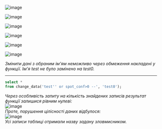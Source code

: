 ![image](https://user-images.githubusercontent.com/26124396/209186386-8bf63b5e-27df-4fd0-8808-2e5aafd40183.png)

![image](https://user-images.githubusercontent.com/26124396/209182419-c62070bb-eab6-43e0-90c4-dacd9ceff3c1.png)

![image](https://user-images.githubusercontent.com/26124396/209182738-021a136e-6e7c-4298-bafd-7b437d756e7e.png)

![image](https://user-images.githubusercontent.com/26124396/209186553-ef561dbd-66e2-4c74-abc2-8d0e4a4a181a.png)

![image](https://user-images.githubusercontent.com/26124396/209183084-87b0c219-7532-4c55-9c83-7f11ea1e5e55.png)

![image](https://user-images.githubusercontent.com/26124396/209186981-fae9b233-8eaa-4bd4-ad57-57831d819be7.png)

_Змінити дані з обраним ім'ям неможливо через обмеження накладені у функції. Ім'я test не було замінено на test0._

<hr>

```sql
select *
from change_data('test'' or spot_conf>0 --', 'test0');
```  
_Через особливість запиту на кількість знайдених записів результат функції залишися рівним нулеві:_  
![image](https://user-images.githubusercontent.com/26124396/209188785-acef2b9a-6992-4c40-b6a9-2cf709c60c40.png)  
_Проте, порушення цілісності даних відбулося:_  
![image](https://user-images.githubusercontent.com/26124396/209189293-f5cb0901-6ede-45f6-aee1-1001749bd014.png)  
_Усі записи таблиці отримали назву задану зловмисником._


